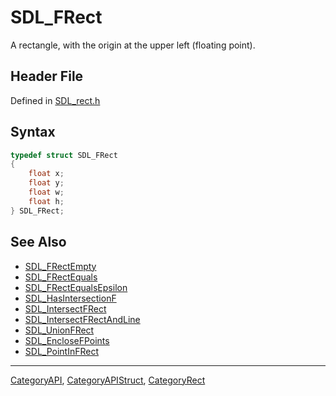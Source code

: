 # SDL_FRect

A rectangle, with the origin at the upper left (floating point).

## Header File

Defined in [SDL_rect.h](https://github.com/libsdl-org/SDL/blob/SDL2/include/SDL_rect.h)

## Syntax

```c
typedef struct SDL_FRect
{
    float x;
    float y;
    float w;
    float h;
} SDL_FRect;
```

## See Also

- [SDL_FRectEmpty](SDL_FRectEmpty)
- [SDL_FRectEquals](SDL_FRectEquals)
- [SDL_FRectEqualsEpsilon](SDL_FRectEqualsEpsilon)
- [SDL_HasIntersectionF](SDL_HasIntersectionF)
- [SDL_IntersectFRect](SDL_IntersectFRect)
- [SDL_IntersectFRectAndLine](SDL_IntersectFRectAndLine)
- [SDL_UnionFRect](SDL_UnionFRect)
- [SDL_EncloseFPoints](SDL_EncloseFPoints)
- [SDL_PointInFRect](SDL_PointInFRect)

----
[CategoryAPI](CategoryAPI), [CategoryAPIStruct](CategoryAPIStruct), [CategoryRect](CategoryRect)

